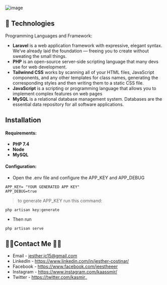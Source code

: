![image](https://user-images.githubusercontent.com/56688615/200154994-56c235ee-bff8-494f-a7b5-2581c521caf5.png)

## 💾 Technologies

Programming Languages and Framework:

- <strong>Laravel</strong> is a web application framework with expressive, elegant syntax. We’ve already laid the foundation — freeing you to create without sweating the small things.
- <strong>PHP</strong> is an open-source server-side scripting language that many devs use for web development.
- <strong>Tailwinnd CSS</strong> works by scanning all of your HTML files, JavaScript components, and any other templates for class names, generating the corresponding styles and then writing them to a static CSS file.
- <strong>JavaScript</strong> is a scripting or programming language that allows you to implement complex features on web pages
- <strong>MySQL</strong> is a relational database management system. Databases are the essential data repository for all software applications. 

## Installation
#### Requirements:

- <strong>PHP 7.4
- Node
- MySQL</strong>

#### Configuration:

- Open the .env file and configure the APP_KEY and APP_DEBUG

```
APP_KEY= "YOUR GENERATED APP KEY"
APP_DEBUG=true
```
> to generate APP_KEY run this command:
```
php artisan key:generate
```

- Then run

```
php artisan serve
```

## 👨‍💻Contact Me 🚀🔵
- Email - jesther.jc15@gmail.com
- LinkedIn - https://www.linkedin.com/in/jesther-costinar/
- Facebook - https://www.facebook.com/jeestheeer
- Instagram - https://www.instagram.com/kaassmir/
- Twitter - https://twitter.com/kasmir_
